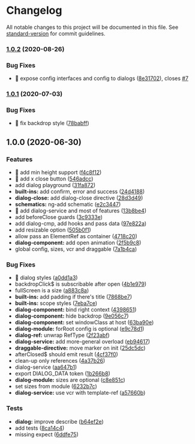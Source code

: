 # Changelog

All notable changes to this project will be documented in this file. See [standard-version](https://github.com/conventional-changelog/standard-version) for commit guidelines.

### [1.0.2](https://github.com/ngneat/dialog/compare/v1.0.1...v1.0.2) (2020-08-26)


### Bug Fixes

* 🐛 expose config interfaces and config to dialogs ([8e31702](https://github.com/ngneat/dialog/commit/8e317021996c32dde6f1b93d7215d9041ab111ea)), closes [#7](https://github.com/ngneat/dialog/issues/7)

### [1.0.1](https://github.com/ngneat/dialog/compare/v1.0.0...v1.0.1) (2020-07-03)


### Bug Fixes

* 🐛 fix backdrop style ([78babff](https://github.com/ngneat/dialog/commit/78babfffc813fd58270b1b370b0ffa5a6c944014))

## 1.0.0 (2020-06-30)


### Features

* 🎸 add min height support ([f4c8f12](https://github.com/ngneat/dialog/commit/f4c8f1296320c04137ecf8d54940e0b2698c27f5))
* 🎸 add x close button ([546adcc](https://github.com/ngneat/dialog/commit/546adcc84dcc24a0d32f678c13f9e0f86a597b8e))
* add dialog playground ([31fa872](https://github.com/ngneat/dialog/commit/31fa8725d2712640d972fcb47e2e47c94006d403))
* **built-ins:** add confirm, error and success ([24d4188](https://github.com/ngneat/dialog/commit/24d418852d4f3f01e3717357a84aadd5f708dc44))
* **dialog-close:** add dialog-close directive ([28d3d49](https://github.com/ngneat/dialog/commit/28d3d494090cf2542bf61078f1d0ef7c3884c3d6))
* **schematics:** ng-add schematic ([e2c3447](https://github.com/ngneat/dialog/commit/e2c344754b5664624de54fc16bb9a2a5567abef2))
* 🎸 add dialog-service and most of features ([13b8be4](https://github.com/ngneat/dialog/commit/13b8be4079b63da2475589fd1e1f5a3b1630b940))
* add beforeClose guards ([3c9333e](https://github.com/ngneat/dialog/commit/3c9333e7607fca7419970668844d9481e46c4074))
* add dialog-cmp, add hooks and pass data ([97e822a](https://github.com/ngneat/dialog/commit/97e822a8c985dee18c5c0bc41f71e1ff5984a4a6))
* add resizable option ([505b0f1](https://github.com/ngneat/dialog/commit/505b0f1fc4410fc9ca5e135d86e057e06265e117))
* allow pass an ElementRef as container ([4718c20](https://github.com/ngneat/dialog/commit/4718c2080edfc1d060cdb8970e5e7548c1102bff))
* **dialog-component:** add open animation ([2f5b9c8](https://github.com/ngneat/dialog/commit/2f5b9c88f0c591fed653652c5d52b2e9af3f1c2b))
* global config, sizes, vcr and draggable ([7a1b4ca](https://github.com/ngneat/dialog/commit/7a1b4ca09c25209a27a39dd5eab5cb52ce09032a))


### Bug Fixes

* 🐛 dialog styles ([a0dd1a3](https://github.com/ngneat/dialog/commit/a0dd1a31540e5e3d524c237ecefb5b6aed6aa20a))
* backdropClick$ is subscribable after open ([4b1e979](https://github.com/ngneat/dialog/commit/4b1e979f38ad0e5dd530fa9ff8f7b81fd52b68df))
* fullScreen is a size ([a883c8a](https://github.com/ngneat/dialog/commit/a883c8adca44b3f6844abd43de05e3af9d8cac2a))
* **built-ins:** add padding if there's title ([7868be7](https://github.com/ngneat/dialog/commit/7868be7af758b9afd1a62c8ae548a763ee88f92a))
* **built-ins:** scope styles ([7eba7ce](https://github.com/ngneat/dialog/commit/7eba7ce8d5d7a874005baadf8f7f157bdb31737d))
* **dialog-component:** bind right context ([4398651](https://github.com/ngneat/dialog/commit/43986513e34974c81f3eb86d8e84c2d91c6591a7))
* **dialog-component:** hide backdrop ([9e056c7](https://github.com/ngneat/dialog/commit/9e056c75767f2e7c7a0b07c048436a79f026efa2))
* **dialog-component:** set windowClass at host ([63ba90e](https://github.com/ngneat/dialog/commit/63ba90e3a9749deb2a1f5611b0c6096414949aa4))
* **dialog-module:** forRoot config is optional ([e9c78d1](https://github.com/ngneat/dialog/commit/e9c78d146f228c66fd06d933c08e43f2616275e7))
* **dialog-ref:** unwrap RefType ([2f23abf](https://github.com/ngneat/dialog/commit/2f23abf67643a391963d9b47ce53d948f18c2582))
* **dialog-service:** add more-general overload ([eb94617](https://github.com/ngneat/dialog/commit/eb946179f46900eda505d5278523c88bfcf5826e))
* **draggable-directive:** move marker on init ([25dc5dc](https://github.com/ngneat/dialog/commit/25dc5dc93f5e7eb7657c62b8b9678d9d53a93595))
* afterClosed$ should emit result ([4cf37f0](https://github.com/ngneat/dialog/commit/4cf37f0f8bb18aacad7b950f24ca2c936561e840))
* clean-up only references ([4a37b26](https://github.com/ngneat/dialog/commit/4a37b26eea0045f3a25aa2f16ba61b68158e1b40))
* dialog-service ([aa647b1](https://github.com/ngneat/dialog/commit/aa647b106151b749d44820c7448860c9a3f5d5d8))
* export DIALOG_DATA token ([1b266b8](https://github.com/ngneat/dialog/commit/1b266b826bc936295c7c90a9c2094c3e40f2a795))
* **dialog-module:** sizes are optional ([c8e851c](https://github.com/ngneat/dialog/commit/c8e851ce3f2fb18311b46efbcf74550f93dd6360))
* set sizes from module ([6232b7c](https://github.com/ngneat/dialog/commit/6232b7cfdf52461d86bc528bdbd6b4e48e1356c2))
* **dialog-service:** use vcr with template-ref ([a57660b](https://github.com/ngneat/dialog/commit/a57660b52d349edb2f0b2ee673de9c03f3c18b19))


### Tests

* **dialog:** improve describe ([b64ef2e](https://github.com/ngneat/dialog/commit/b64ef2e36626f852833a07e8029c32436649d390))
* add tests ([8ca14c4](https://github.com/ngneat/dialog/commit/8ca14c4465f325a281213d2829275808af567d2a))
* missing expect ([6ddfe75](https://github.com/ngneat/dialog/commit/6ddfe75c62e46e2ff72f8923f08e4f4439d4634b))
